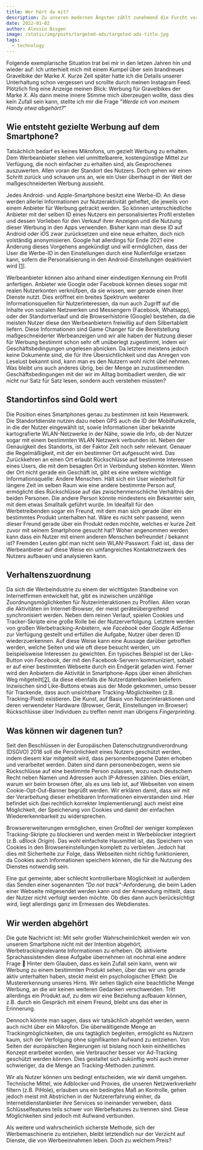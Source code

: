 ```yaml
---
title: Wer hört da mit?
description: Zu unseren modernen Ängsten zählt zunehmend die Furcht vor der Beeinflussung unseres Alltags mit maßgeschneiderter Werbung. Welche Rolle spielen dabei eigentlich unsere Smartphones?
date: 2022-01-02
author: Alessio Bisgen
image: /static/img/posts/targeted-ads/targeted-ads-title.jpg
tags:
  - technology
---
```



Folgende exemplarische Situation trat bei mir in den letzen Jahren hin und wieder auf: Ich unterhielt mich mit einem Kumpel über sein brandneues Gravelbike der Marke _X_. Kurze Zeit später hatte ich die Details unserer Unterhaltung schon vergessen und scrollte durch meinen Instagram Feed. Plötzlich fing eine Anzeige meinen Blick: Werbung für Gravelbikes der Marke _X_.
Als dann meine innere Stimme mich überzeugen wollte, dass dies kein Zufall sein kann, stellte ich mir die Frage "_Werde ich von meinem Handy etwa abgehört?_"

## Wie entsteht gezielte Werbung auf dem Smartphone?

Tatsächlich bedarf es keines Mikrofons, um gezielt Werbung zu erhalten. Dem Werbeanbieter stehen viel unmittelbarere, kostengünstige Mittel zur Verfügung, die noch einfacher zu erhalten sind, als Gesprochenes auszuwerten. Allen voran der Standort des Nutzers. Doch gehen wir einen Schritt zurück und schauen uns an, wie ein User überhaupt in der Welt der maßgeschneiderten Werbung aussieht.

Jedes Android- und Apple-Smartphone besitzt eine Werbe-ID. An diese werden allerlei Informationen zur Nutzeraktivität geheftet, die jeweils von einem Anbieter für Werbung getrackt werden. So können unterschiedliche Anbieter mit der selben ID eines Nutzers ein personalisiertes Profil erstellen und dessen Vorlieben für den Verkauf ihrer Anzeigen und die Nutzung dieser Werbung in den Apps verwenden. Bisher kann man diese ID auf Android oder iOS zwar zurücksetzen und eine neue erhalten, doch nich volständig anonymisieren. Google hat allerdings für Ende 2021 eine Änderung dieses Vorgehens angekündigt und will ermöglichen, dass der User die Werbe-ID in den Einstellungen durch eine Nullenfolge ersetzen kann, sofern die Personalisierung in den Android-Einstellungen deaktiviert wird \[[1](https://support.google.com/googleplay/android-developer/answer/6048248?hl=de#:~:text=Die%20Werbe%2DID%20ist%20eine,Standardsystem%20weiterhin%20ihre%20Apps%20monetarisieren)\].

Werbeanbieter können also anhand einer eindeutigen Kennung ein Profil anfertigen. Anbieter wie Google oder Facebook können dieses sogar mit realen Nutzerkonten verknüfpen, da sie wissen, wer gerade einen ihrer Dienste nutzt. Dies eröffnet ein breites Spektrum weiterer Informationsquellen für Nutzerinteressen, da nun auch Zugriff auf die Inhalte von sozialen Netzwerken und Messengern (Facebook, Whatsapp), oder der Standortverlauf und die Browserhistorie (Google) bestehen, da die meisten Nutzer diese den Werbeanbietern freiwillig auf dem Silbertablett liefern. Diese Informationen sind Game Changer für die Bereitstellung maßgeschneiderter Werbeanzeigen und wir alle haben der Nutzung dieser für Werbung bestimmt schon sehr oft unüberlegt zugestimmt, indem wir Geschäftsbedingungen ungelesen abnicken. Da letztere meistens jedoch keine Dokumente sind, die für ihre Übersichtlichkeit und das Anregen von Leselust bekannt sind, kann man es den Nutzern wohl nicht übel nehmen. Was bleibt uns auch anderes übrig, bei der Menge an zuzustimmenden Geschäftsbedingungen mit der wir im Alltag bombadiert werden, die wir nicht nur Satz für Satz lesen, sondern auch verstehen müssten?

## Standortinfos sind Gold wert

Die Position eines Smartphones genau zu bestimmen ist kein Hexenwerk. Die Standortdienste nutzen dazu neben GPS auch die ID der Mobilfunkzelle, in die der Nutzer eingewählt ist, sowie Informationen über bekannte kartografierte WLAN-Netzwerke in der Nähe, sowie die Info, ob der Nutzer sogar mit einem bestimmten WLAN Netzwerk verbunden ist. Neben der Genauigkeit des Standorts, ist der Faktor Zeit noch sehr relevant. Genauer die Regelmäßigkeit, mit der ein bestimmer Ort aufgesucht wird. Das Zurückkehren an einen Ort erlaubt Rückschlüsse auf bestimmte Interessen eines Users, die mit dem besagten Ort in Verbindung stehen könnten. Wenn der Ort nicht gerade ein Geschäft ist, gibt es eine weitere wichtige Informationsquelle: Andere Menschen.
Hält sich ein User wiederholt für längere Zeit im selben Raum wie eine andere bestimmte Person auf, ermöglicht dies Rückschlüsse auf das zwischenmenschliche Verhältnis der beiden Personen. Die andere Person könnte mindestens ein Bekannter sein, mit dem etwas Smalltalk geführt wurde. Im Idealfall für den Werbetreibenden sogar ein Freund, mit dem man sich gerade über ein bestimmtes Produkt unterhalten hat. Wäre es nicht sehr passend, wenn dieser Freund gerade über ein Produkt reden möchte, welches er kurze Zeit zuvor mit seinem Smartphone gesucht hat? Woher angenommen werden kann dass ein Nutzer mit einem anderen Menschen befreundet / bekannt ist? Fremden Leuten gibt man nicht sein WLAN-Passwort.
Fakt ist, dass der Werbeanbieter auf diese Weise ein umfangreiches Kontaktnetzwerk des Nutzers aufbauen und analysieren kann.

## Verhaltenszuordnung

Da sich die Werbeindustrie zu einem der wichtigsten Standbeine von Internetfirmen entwickelt hat, gibt es inzwischen unzählige Zuordnungsmöglichkeiten für Nutzerinteraktionen zu Profilen. Allen voran die Aktivitäten im Internet-Browser, der meist geräteübergreifend synchronisiert werden.
Neben dem reinen Verlauf, spielen Cookies und Tracker-Skripte eine große Rolle bei der Nutzerverfolgung. Letztere werden von großen Werbetracking-Anbietern, wie _Facebook_ oder _Google AdSense_ zur Verfügung gestellt und erfüllen die Aufgabe, Nutzer über deren ID wiederzuerkennen. Auf diese Weise kann eine Aussage darüber getroffen werden, welche Seiten und wie oft diese besucht werden, um beispielsweise Interessen zu gewichten. Ein typisches Beispiel ist der Like-Button von _Facebook_, der mit den Facebook-Servern kommuniziert, sobald er auf einer bestimmten Webseite durch ein Endgerät geladen wird.
Ferner wird den Anbietern die Aktivität in Smartphone-Apps über einen ähnlichen Weg mitgeteilt[[2](https://irights.info/artikel/was-ist-und-wie-funktioniert-webtracking/23386)\], da diese ebenfalls die Nutzerdatenbanken beliefern. Inzwischen sind Like-Buttons etwas aus der Mode gekommen, umso besser für Trackende, dass auch unsichtbare Tracking-Möglichkeiten (z.B. Tracking-Pixel) existieren.
Die Kunst, auf Basis von Nutzerinteraktionen und deren verwendeter Hardware (Browser, Gerät, Einstellungen im Browser) Rückschlüsse über Individuen zu treffen nennt man übrigens _Fingerprinting_.

## Was können wir dagenen tun?

Seit den Beschlüssen in der Europäischen Datenschutzgrundverordnung (DSGVO) 2018 soll die Persönlichkeit eines Nutzers geschützt werden, indem diesem klar mitgeteilt wird, dass personenbezogene Daten erhoben und verarbeitet werden. Daten sind dann personenbezogen, wenn sie Rückschlüsse auf eine bestimmte Person zulassen, wozu nach deutschem Recht neben Namen und Adressen auch IP-Adressen zählen. Dies erklärt, warum wir beim browsen öfter, als es uns lieb ist, auf Webseiten von einem Cookie-Opt-Out-Banner begrüßt werden. Wir erklären damit, dass wir mit der Verarbeitung dieser erhebbaren Informationen einverstanden sind.
Hier befindet sich (bei rechtlich korrekter Implementierung) auch meist eine Möglichkeit, der Speicherung von Cookies und damit der einfachen Wiedererkennbarkeit zu widersprechen.

Browsererweiterungen ermöglichen, einen Großteil der weniger komplexen Tracking-Skripte zu blockieren und werden meist in Werbeblocker integriert (z.B. _uBlock Origin_). Das wohl einfachste Hausmittel ist, das Speichern von Cookies in den Browsereinstellungen komplett zu verbieten. Jedoch hat dies mit Sicherheite zur Folge, dass Webseiten nicht richtig funktionieren, da Cookies auch Informationen speichern können, die für die Nutzung des Dienstes notwendig sein.

Eine gut gemeinte, aber schlecht kontrollierbare Möglichkeit ist außerdem das Senden einer sogenannten _"Do not track"_-Anforderung, die beim Laden einer Webseite mitgesendet werden kann und der Anwendung mitteilt, dass der Nutzer nicht verfolgt werden möchte. Ob dies dann auch berücksichtigt wird, liegt allerdings ganz im Ermessen des Webdienstes.

## Wir werden abgehört

Die gute Nachricht ist: Mit sehr großer Wahrscheinlichkeit werden wir von unserem Smartphone nicht mit der Intention abgehört, Werbetrackingrelevante Informationen zu erheben. Ob aktivierte Sprachassistenden diese Aufgabe übernehmen ist nochmal eine andere Frage 🤷
Hinter dem Glauben, dass es kein Zufall sein kann, wenn wir Werbung zu einem bestimmten Produkt sehen, über das wir uns gerade aktiv unterhalten haben, steckt meist ein psychologischer Effekt: Die Mustererkennung unseres Hirns. Wir sehen täglich eine beachtliche Menge Werbung, an die wir keinen weiteren Gedanken verschwenden. Tritt allerdings ein Produkt auf, zu dem wir eine Beziehung aufbauen können, z.B. durch ein Gespräch mit einem Freund, bleibt uns das eher in Erinnerung.

Dennoch könnte man sagen, dass wir tatsächlich abgehört werden, wenn auch nicht über ein Mikrofon. Die überwältigende Menge an Trackingmöglichkeiten, die uns tagtäglich begleiten, ermöglicht es Nutzern kaum, sich der Verfolgung ohne signifikanten Aufwand zu entziehen. Von Seiten der europäischen Regierungen ist bislang noch kein einheitliches Konzept erarbeitet worden, wie Verbraucher besser vor Ad-Tracking geschützt werden können. Dies gestaltet sich zukünftig wohl auch immer schwieriger, da die Menge an Tracking-Methoden zunimmt.

Wir als Nutzer können uns bedingt entscheiden, wie wir damit umgehen. Technische Mittel, wie Adblocker und Proxies, die unseren Netzwerkverkehr filtern (z.B. PiHole), erlauben uns ein bedingtes Maß an Kontrolle, gehen jedoch meist mit Abstrichen in der Nutzererfahrung einher, da Internetdienstanbieter ihre Services so ineinander verweben, dass Schlüsselfeatures teils schwer von Werbefeatures zu trennen sind. Diese Möglichkeiten sind jedoch mit Aufwand verbunden.

Als weitere und wahrscheinlich sicherste Methode, sich der Werbemaschinerie zu entziehen, bleibt letztendlich nur der Verzicht auf Dienste, die von Werbeeinnahmen leben. Doch zu welchem Preis?